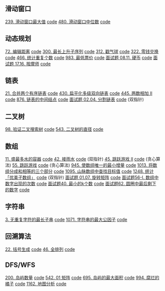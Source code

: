 ## 滑动窗口
[239. 滑动窗口最大值](https://leetcode-cn.com/problems/sliding-window-maximum/) [code](./code/239.py)
[480. 滑动窗口中位数](https://leetcode-cn.com/problems/sliding-window-median/) [code](./code/480.py)

## 动态规划
[72. 编辑距离](https://leetcode-cn.com/problems/edit-distance/) [code](./code/72.py)
[300. 最长上升子序列](https://leetcode-cn.com/problems/longest-increasing-subsequence/) [code](./code/300.py)
[312. 戳气球](https://leetcode-cn.com/problems/burst-balloons/) [code](./code/312.py)
[322. 零钱兑换](https://leetcode-cn.com/problems/coin-change/) [code](./code/322.py)
[466. 统计重复个数](https://leetcode-cn.com/problems/count-the-repetitions/) [code](./code/466.py)
[983. 最低票价](https://leetcode-cn.com/problems/minimum-cost-for-tickets/) [code](./code/983.py)
[面试题 08.11. 硬币](https://leetcode-cn.com/problems/coin-lcci/) [code](./code/面试题08.11.py)
[面试题 17.16. 按摩师](https://leetcode-cn.com/problems/the-masseuse-lcci/) [code](./code/面试题17.16.py)

## 链表
[21. 合并两个有序链表](https://leetcode-cn.com/problems/merge-two-sorted-lists/) [code](./code/21.py)
[430. 扁平化多级双向链表](https://leetcode-cn.com/problems/flatten-a-multilevel-doubly-linked-list/) [code](./code/430.py)
[445. 两数相加 II](https://leetcode-cn.com/problems/add-two-numbers-ii/) [code](./code/445.py)
[876. 链表的中间结点](https://leetcode-cn.com/problems/middle-of-the-linked-list/) [code](./code/876.py)
[面试题 02.04. 分割链表](https://leetcode-cn.com/problems/partition-list-lcci/) [code](./code/面试题02.04.py) (双指针)

## 二叉树
[98. 验证二叉搜索树](https://leetcode-cn.com/problems/validate-binary-search-tree/) [code](./code/98.py)
[543. 二叉树的直径](https://leetcode-cn.com/problems/diameter-of-binary-tree/) [code](./code/543.py)

## 数组
[11. 盛最多水的容器](https://leetcode-cn.com/problems/container-with-most-water/) [code](./code/11.py)
[42. 接雨水](https://leetcode-cn.com/problems/trapping-rain-water/) [code](./code/42.py) (双指针)
[45. 跳跃游戏 II](https://leetcode-cn.com/problems/jump-game-ii/) [code](./code/45.py) (贪心算法)
[55. 跳跃游戏](https://leetcode-cn.com/problems/jump-game/) [code](./code/55.py) (贪心算法)
[945. 使数组唯一的最小增量](https://leetcode-cn.com/problems/minimum-increment-to-make-array-unique/) [code](./code/945.py)
[1013. 将数组分成和相等的三个部分](https://leetcode-cn.com/problems/partition-array-into-three-parts-with-equal-sum/) [code](./code/1013.py)
[1095. 山脉数组中查找目标值](https://leetcode-cn.com/problems/find-in-mountain-array/) [code](./code/1095.py)
[1248. 统计「优美子数组」](https://leetcode-cn.com/problems/count-number-of-nice-subarrays/) [code](./code/1248.py) (双指针)
[面试题 01.07. 旋转矩阵](https://leetcode-cn.com/problems/rotate-matrix-lcci/) [code](./code/面试题01.07.py)
[面试题56-I. 数组中数字出现的次数](https://leetcode-cn.com/problems/shu-zu-zhong-shu-zi-chu-xian-de-ci-shu-lcof/) [code](./code/面试题56-I.py)
[面试题40. 最小的k个数](https://leetcode-cn.com/problems/zui-xiao-de-kge-shu-lcof/) [code](./code/面试题40.py)
[面试题62. 圆圈中最后剩下的数字](https://leetcode-cn.com/problems/yuan-quan-zhong-zui-hou-sheng-xia-de-shu-zi-lcof/) [code](./code/面试题62.py)

## 字符串
[3. 无重复字符的最长子串](https://leetcode-cn.com/problems/longest-substring-without-repeating-characters/) [code](./code/3.py)
[1071. 字符串的最大公因子](https://leetcode-cn.com/problems/greatest-common-divisor-of-strings/) [code](./code/1071.py)

## 回溯算法
[22. 括号生成](https://leetcode-cn.com/problems/generate-parentheses/) [code](./code/22.py)
[46. 全排列](https://leetcode-cn.com/problems/permutations/) [code](./code/202.py)

## DFS/WFS
[200. 岛屿数量](https://leetcode-cn.com/problems/number-of-islands/) [code](./code/200.py)
[542. 01 矩阵](https://leetcode-cn.com/problems/01-matrix/s) [code](./code/542.py)
[695. 岛屿的最大面积](https://leetcode-cn.com/problems/max-area-of-island/) [code](./code/695.py)
[994. 腐烂的橘子](https://leetcode-cn.com/problems/rotting-oranges/) [code](./code/994.py)
[1162. 地图分析](https://leetcode-cn.com/problems/as-far-from-land-as-possible/) [code](./code/1162.py)